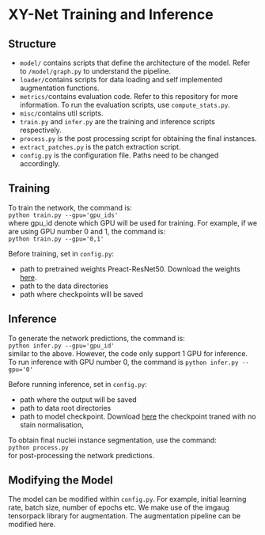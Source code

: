 # XY-Net Training and Inference 

## Structure
- `model/` contains scripts that define the architecture of the model. Refer to `/model/graph.py` to understand the pipeline. 
- `loader/`contains scripts for data loading and self implemented augmentation functions.
- `metrics/`contains evaluation code. Refer to this repository for more information. To run the evaluation scripts, use `compute_stats.py`. 
- `misc/`contains util scripts. 
- `train.py` and `infer.py` are the training and inference scripts respectively.
- `process.py` is the post processing script for obtaining the final instances. 
- `extract_patches.py` is the patch extraction script. 
- `config.py` is the configuration file. Paths need to be changed accordingly.

## Training

To train the network, the command is: <br/>
`python train.py --gpu='gpu_ids'` <br/>
where gpu_id denote which GPU will be used for training. For example, if we are using GPU number 0 and 1, the command is: <br/>
`python train.py --gpu='0,1'` <br/>

Before training, set in `config.py`:
- path to pretrained weights Preact-ResNet50. Download the weights [here](https://drive.google.com/file/d/1l3OmsNJb0Tl9xY6kWKMk73E3ijioeP58/view?usp=sharing).
- path to the data directories
- path where checkpoints will be saved

## Inference

To generate the network predictions, the command is: <br/>
`python infer.py --gpu='gpu_id'` <br/>
similar to the above. However, the code only support 1 GPU for inference. To run inference with GPU number 0, the command is
`python infer.py --gpu='0'` <br/>

Before running inference, set in `config.py`:
- path where the output will be saved
- path to data root directories
- path to model checkpoint. Download [here](https://drive.google.com/open?id=1pckSMgtK4ErWiEwmxH_0MJg1t1Sh_EAq) the checkpoint traned with no stain normalisation, 

To obtain final nuclei instance segmentation, use the command: <br/>
`python process.py` <br/>
for post-processing the network predictions.

## Modifying the Model

The model can be modified within `config.py`. For example, initial learning rate, batch size, number of epochs etc. We make use of the imgaug tensorpack library for augmentation. The augmentation pipeline can be modified here.


